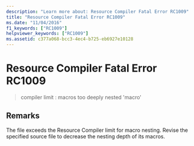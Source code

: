 ```yaml
---
description: "Learn more about: Resource Compiler Fatal Error RC1009"
title: "Resource Compiler Fatal Error RC1009"
ms.date: "11/04/2016"
f1_keywords: ["RC1009"]
helpviewer_keywords: ["RC1009"]
ms.assetid: c377a068-bcc3-4ec4-b725-eb6927e10128
---
```

# Resource Compiler Fatal Error RC1009

> compiler limit : macros too deeply nested 'macro'

## Remarks

The file exceeds the Resource Compiler limit for macro nesting. Revise the specified source file to decrease the nesting depth of its macros.
